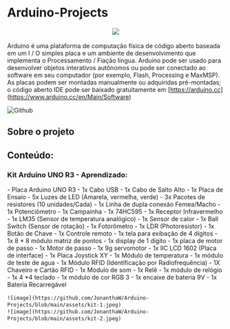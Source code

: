 # Arduino-Projects
<p align="center">
	<img src="http://content.arduino.cc/brand/arduino-color.svg" width="50%" />
</p>

Arduino é uma plataforma de computação física de código aberto baseada em um I / O simples
placa e um ambiente de desenvolvimento que implementa o Processamento / Fiação
língua. Arduino pode ser usado para desenvolver objetos interativos autônomos ou
pode ser conectado ao software em seu computador (por exemplo, Flash, Processing e MaxMSP).
As placas podem ser montadas manualmente ou adquiridas pré-montadas; o código aberto
IDE pode ser baixado gratuitamente em [https://arduino.cc] (https://www.arduino.cc/en/Main/Software)

![Github](https://img.shields.io/github/v/release/arduino/Arduino)

## Sobre o projeto


## Conteúdo:

<h3>Kit Arduino UNO R3 - Aprendizado:</h3>
	- Placa Arduino UNO R3
	- 1x Cabo USB
	- 1x Cabo de Salto Alto
	- 1x Placa de Ensaio
	- 5x Luzes de LED (Amarela, vermelha, verde)
	- 3x Pacotes de resistores (10 unidades/Cada)
	- 1x Linha de dupla conexão Femea/Macho
	- 1x Potenciômetro
	- 1x Campainha
	- 1x 74HC595
	- 1x Receptor Infravermelho
	- 1x LM35 (Sensor de temperatura analógico)
	- 1x Sensor de calor
	- 1x Ball Switch (Sensor de rotação)
	- 1x Fotorômetro
	- 1x LDR (Photoresistor)
	- 1x Botão de Chave
	- 1x Controle remoto
	- 1x tela para exibação de 4 dígitos
	- 1x 8 * 8 módulo matriz de pontos
	- 1x display de 1 dígito
	- 1x placa de motor de passo
	- 1x Motor de passo
	- 1x 9g servomotor
	- 1x IIC LCD 1602 (Placa de interface)
	- 1x Placa Joystick XY
	- 1x Módulo de temperatura
	- 1x módulo de teste de agua
	- 1x Módulo RFID (Identificação por Radiofrequência)
	- 1X Chaveiro e Cartão RFID
	- 1x Módulo de som
	- 1x Relê
	- 1x módulo de relógio
	- 1x 4 *4 teclado
	- 1x módulo de cor RGB 3
	- 1x encaixe de bateria 9V
	- 1x Bateria Recarregável
	
	![image](https://github.com/JonanthaW/Arduino-Projects/blob/main/assets/kit-1.jpeg)
	![image](https://github.com/JonanthaW/Arduino-Projects/blob/main/assets/kit-2.jpeg)
